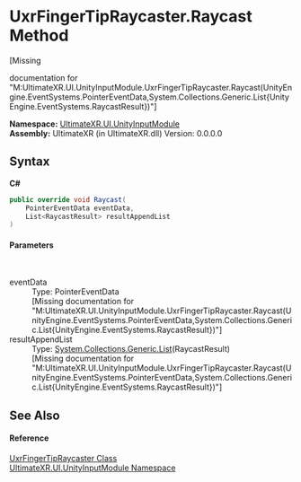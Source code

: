 # UxrFingerTipRaycaster.Raycast Method 
 

\[Missing <summary> documentation for "M:UltimateXR.UI.UnityInputModule.UxrFingerTipRaycaster.Raycast(UnityEngine.EventSystems.PointerEventData,System.Collections.Generic.List{UnityEngine.EventSystems.RaycastResult})"\]

**Namespace:**&nbsp;<a href="N_UltimateXR_UI_UnityInputModule">UltimateXR.UI.UnityInputModule</a><br />**Assembly:**&nbsp;UltimateXR (in UltimateXR.dll) Version: 0.0.0.0

## Syntax

**C#**<br />
``` C#
public override void Raycast(
	PointerEventData eventData,
	List<RaycastResult> resultAppendList
)
```


#### Parameters
&nbsp;<dl><dt>eventData</dt><dd>Type: PointerEventData<br />\[Missing <param name="eventData"/> documentation for "M:UltimateXR.UI.UnityInputModule.UxrFingerTipRaycaster.Raycast(UnityEngine.EventSystems.PointerEventData,System.Collections.Generic.List{UnityEngine.EventSystems.RaycastResult})"\]</dd><dt>resultAppendList</dt><dd>Type: <a href="https://docs.microsoft.com/dotnet/api/system.collections.generic.list-1" target="_blank" rel="noopener noreferrer">System.Collections.Generic.List</a>(RaycastResult)<br />\[Missing <param name="resultAppendList"/> documentation for "M:UltimateXR.UI.UnityInputModule.UxrFingerTipRaycaster.Raycast(UnityEngine.EventSystems.PointerEventData,System.Collections.Generic.List{UnityEngine.EventSystems.RaycastResult})"\]</dd></dl>

## See Also


#### Reference
<a href="T_UltimateXR_UI_UnityInputModule_UxrFingerTipRaycaster">UxrFingerTipRaycaster Class</a><br /><a href="N_UltimateXR_UI_UnityInputModule">UltimateXR.UI.UnityInputModule Namespace</a><br />